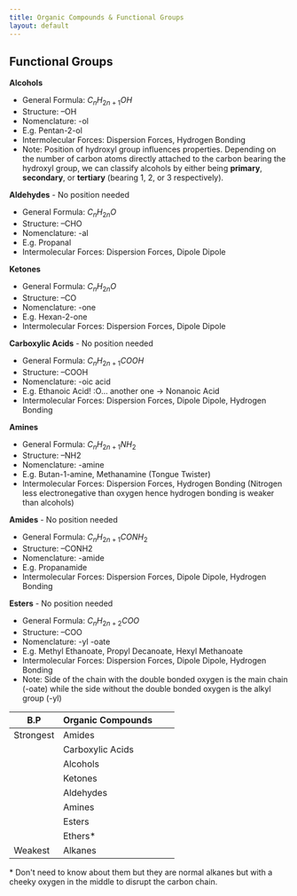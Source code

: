 ```yaml
---
title: Organic Compounds & Functional Groups
layout: default
---
```

## Functional Groups

**Alcohols**
- General Formula: $C_{n}H_{2n+1}OH$ 
- Structure: –OH
- Nomenclature: -ol
- E.g. Pentan-2-ol
- Intermolecular Forces: Dispersion Forces, Hydrogen Bonding
- Note: Position of hydroxyl group influences properties. Depending on the number of carbon atoms directly attached to the carbon bearing the hydroxyl group, we can classify alcohols by either being **primary**, **secondary**, or **tertiary** (bearing 1, 2, or 3 respectively).

**Aldehydes** - No position needed
- General Formula: $C_{n}H_{2n}O$ 
- Structure: –CHO
- Nomenclature: -al
- E.g. Propanal
- Intermolecular Forces: Dispersion Forces, Dipole Dipole

**Ketones**
- General Formula: $C_{n}H_{2n}O$ 
- Structure: –CO
- Nomenclature: -one
- E.g. Hexan-2-one
- Intermolecular Forces: Dispersion Forces, Dipole Dipole

**Carboxylic Acids** - No position needed
- General Formula: $C_{n}H_{2n+1}COOH$ 
- Structure: –COOH
- Nomenclature: -oic acid
- E.g. Ethanoic Acid! :O... another one -> Nonanoic Acid
- Intermolecular Forces: Dispersion Forces, Dipole Dipole, Hydrogen Bonding

**Amines**
- General Formula: $C_{n}H_{2n+1}NH_{2}$ 
- Structure: –NH2
- Nomenclature: -amine
- E.g. Butan-1-amine, Methanamine (Tongue Twister)
- Intermolecular Forces: Dispersion Forces, Hydrogen Bonding (Nitrogen less electronegative than oxygen hence hydrogen bonding is weaker than alcohols)

**Amides** - No position needed
- General Formula: $C_{n}H_{2n+1}CONH_{2}$ 
- Structure: –CONH2
- Nomenclature: -amide
- E.g. Propanamide
- Intermolecular Forces: Dispersion Forces, Dipole Dipole, Hydrogen Bonding

**Esters** - No position needed
- General Formula: $C_{n}H_{2n+2}COO$ 
- Structure: –COO
- Nomenclature: -yl -oate
- E.g. Methyl Ethanoate, Propyl Decanoate, Hexyl Methanoate 
- Intermolecular Forces: Dispersion Forces, Dipole Dipole, Hydrogen Bonding
- Note: Side of the chain with the double bonded oxygen is the main chain (-oate) while the side without the double bonded oxygen is the alkyl group (-yl)

| B.P       | Organic Compounds |     |     |
| --------- | ----------------- | --- | --- |
| Strongest | Amides            |     |     |
|           | Carboxylic Acids  |     |     |
|           | Alcohols          |     |     |
|           | Ketones           |     |     |
|           | Aldehydes         |     |     |
|           | Amines            |     |     |
|           | Esters            |     |     |
|           | Ethers*           |     |     |
| Weakest   | Alkanes           |     |     |
\* Don't need to know about them but they are normal alkanes but with a cheeky oxygen in the middle to disrupt the carbon chain.